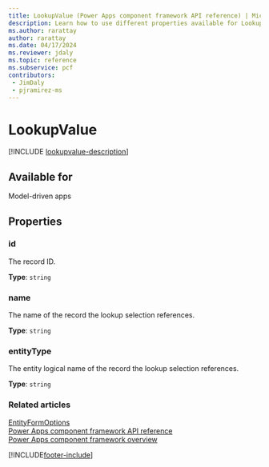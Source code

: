 ```yaml
---
title: LookupValue (Power Apps component framework API reference) | Microsoft Docs
description: Learn how to use different properties available for LookupValue in Power Apps component framework.
ms.author: rarattay
author: rarattay
ms.date: 04/17/2024
ms.reviewer: jdaly
ms.topic: reference
ms.subservice: pcf
contributors:
 - JimDaly
 - pjramirez-ms
---
```

# LookupValue

[!INCLUDE [lookupvalue-description](includes/lookupvalue-description.md)]

## Available for

Model-driven apps

## Properties

### id

The record ID.

**Type**: `string`

### name

The name of the record the lookup selection references.

**Type**: `string`

### entityType

The entity logical name of the record the lookup selection references.

**Type**: `string`

### Related articles

[EntityFormOptions](entityformoptions.md)   
[Power Apps component framework API reference](../reference/index.md)   
[Power Apps component framework overview](../overview.md)

[!INCLUDE[footer-include](../../../includes/footer-banner.md)]
